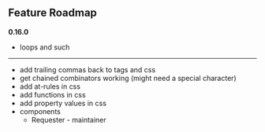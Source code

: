 ## Feature Roadmap

__**0.16.0**__

- loops and such

---
- add trailing commas back to tags and css
- get chained combinators working (might need a special character)
- add at-rules in css
- add functions in css
- add property values in css
- components
  * Requester - maintainer
